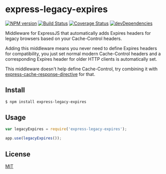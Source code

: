 # express-legacy-expires

  [![NPM version](https://badge.fury.io/js/express-legacy-expires.svg)](http://badge.fury.io/js/express-legacy-expires)
  [![Build Status](https://travis-ci.org/dantman/express-legacy-expires.svg?branch=develop)](https://travis-ci.org/dantman/express-legacy-expires)
  [![Coverage Status](https://coveralls.io/repos/dantman/express-legacy-expires/badge.png?branch=develop)](https://coveralls.io/r/dantman/express-legacy-expires?branch=develop)
  [![devDependencies](https://david-dm.org/dantman/express-legacy-expires/dev-status.svg)](https://david-dm.org/dantman/express-legacy-expires#info=devDependencies)

Middleware for ExpressJS that automatically adds Expires headers for legacy browsers based on your Cache-Control headers.

Adding this middleware means you never need to define Expires headers for compatibility, you just set normal modern Cache-Control headers and a corresponding Expires header for older HTTP clients is automatically set.

This middleware doesn't help define Cache-Control, try combining it with [express-cache-response-directive](https://github.com/dantman/express-cache-response-directive) for that.

## Install

```bash
$ npm install express-legacy-expires
```

## Usage

```js
var legacyExpires = require('express-legacy-expires');
```

```js
app.use(legacyExpires());
```

## License

[MIT](LICENSE)
